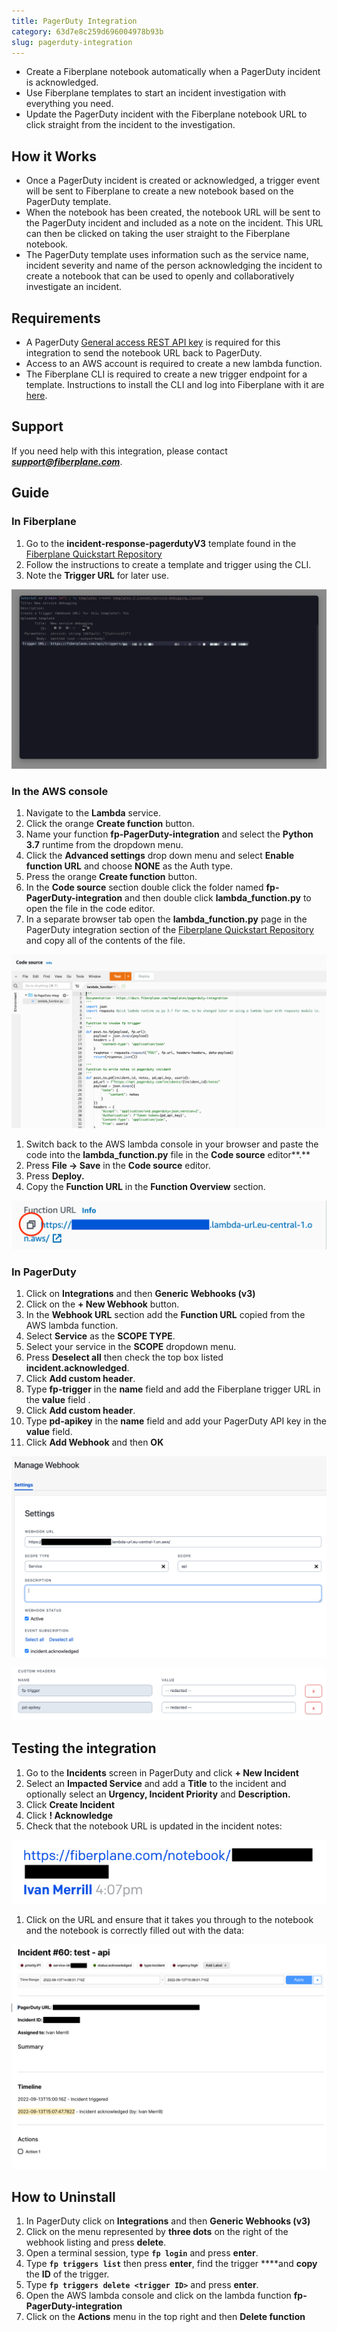 ```yaml
---
title: PagerDuty Integration
category: 63d7e8c259d696004978b93b
slug: pagerduty-integration
---
```


- Create a Fiberplane notebook automatically when a PagerDuty incident is acknowledged.
- Use Fiberplane templates to start an incident investigation with everything you need.
- Update the PagerDuty incident with the Fiberplane notebook URL to click straight from the incident to the investigation.

## How it Works

- Once a PagerDuty incident is created or acknowledged, a trigger event will be sent to Fiberplane to create a new notebook based on the PagerDuty template.
- When the notebook has been created, the notebook URL will be sent to the PagerDuty incident and included as a note on the incident. This URL can then be clicked on taking the user straight to the Fiberplane notebook.
- The PagerDuty template uses information such as the service name, incident severity and name of the person acknowledging the incident to create a notebook that can be used to openly and collaboratively investigate an incident.

## Requirements

- A PagerDuty [General access REST API key](https://support.pagerduty.com/docs/api-access-keys#section-generate-a-general-access-rest-api-key) is required for this integration to send the notebook URL back to PagerDuty.
- Access to an AWS account is required to create a new lambda function.
- The Fiberplane CLI is required to create a new trigger endpoint for a template. Instructions to install the CLI and log into Fiberplane with it are [here](https://docs.fiberplane.com/docs/cli).

## Support

If you need help with this integration, please contact ***[support@fiberplane.com](mailto:support@fiberplane.com)***.

## Guide

### In Fiberplane

1. Go to the **incident-response-pagerdutyV3** template found in the [Fiberplane Quickstart Repository](https://github.com/fiberplane/quickstart/tree/main/templates/incident-response-pagerdutyV3)
2. Follow the instructions to create a template and trigger using the CLI.
3. Note the **Trigger URL** for later use.

![Creating a template in Fiberplane](/docs/templates/pagerduty-integration/1-creating-template.png)

### In the AWS console

1. Navigate to the **Lambda** service.
2. Click the orange **Create function** button.
3. Name your function **fp-PagerDuty-integration** and select the **Python 3.7** runtime from the dropdown menu.
4. Click the **Advanced settings** drop down menu and select **Enable function URL** and choose **NONE** as the Auth type.
5. Press the orange **Create function** button.
6. In the **Code source** section double click the folder named **fp-PagerDuty-integration** and then double click **lambda_function.py** to open the file in the code editor.
7. In a separate browser tab open the **lambda_function.py** page in the PagerDuty integration section of the [Fiberplane Quickstart Repository](https://raw.githubusercontent.com/fiberplane/quickstart/main/integrations/PagerDuty/lambda_function.py) and copy all of the contents of the file.

![Copy the Python lambda function](/docs/templates/pagerduty-integration/2-lambda-function.png)

1. Switch back to the AWS lambda console in your browser and paste the code into the **lambda_function.py** file in the **Code source** editor**.**
2. Press **File → Save** in the **Code source** editor.
3. Press **Deploy.**
4. Copy the **Function URL** in the **Function Overview** section.

![Copy the function URL in AWS Console](/docs/templates/pagerduty-integration/3-copy-function-url.png)

### In PagerDuty

1. Click on **Integrations** and then **Generic Webhooks (v3)**
2. Click on the **+ New Webhook** button.
3. In the **Webhook URL** section add the **Function URL** copied from the AWS lambda function.
4. Select **Service** as the **SCOPE TYPE**.
5. Select your service in the **SCOPE** dropdown menu.
6. Press **Deselect all** then check the top box listed **incident.acknowledged**.
7. Click **Add custom header**.
8. Type **fp-trigger** in the **name** field and add the Fiberplane trigger URL in the **value** field .
9. Click **Add custom header**.
10. Type **pd-apikey** in the **name** field and add your PagerDuty API key in the **value** field.
11. Click **Add Webhook** and then **OK**

![Untitled](/docs/templates/pagerduty-integration/4-create-pagerduty-webhook.png)

![Untitled](/docs/templates/pagerduty-integration/5-webhook-headers.png)

## Testing the integration

1. Go to the **Incidents** screen in PagerDuty and click **+ New Incident**
2. Select an **Impacted Service** and add a **Title** to the incident and optionally select an **Urgency, Incident Priority** and **Description.**
3. Click **Create Incident**
4. Click **! Acknowledge**
5. Check that the notebook URL is updated in the incident notes:

![Untitled](/docs/templates/pagerduty-integration/6-test-pagerduty-webhook.png)

1. Click on the URL and ensure that it takes you through to the notebook and the notebook is correctly filled out with the data:

![Untitled](/docs/templates/pagerduty-integration/7-test-fiberplane-notebook.png)

## How to Uninstall

1. In PagerDuty click on **Integrations** and then **Generic Webhooks (v3)**
2. Click on the menu represented by **three dots** on the right of the webhook listing and press **delete**.
3. Open a terminal session, type **`fp login`** and press **enter**.
4. Type **`fp triggers list`** then press **enter**, find the trigger ****and **copy** the **ID** of the trigger.
5. Type **`fp triggers delete <trigger ID>`** and press **enter**.
6. Open the AWS lambda console and click on the lambda function **fp-PagerDuty-integration**
7. Click on the **Actions** menu in the top right and then **Delete function**
